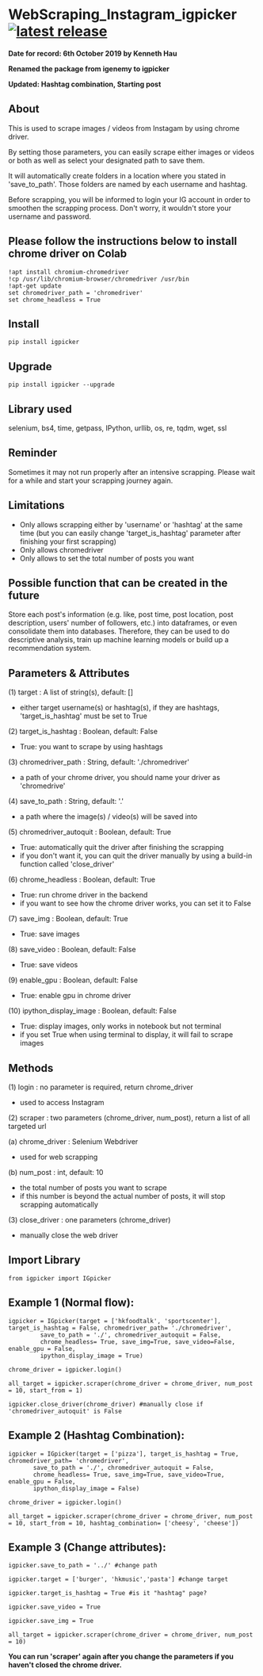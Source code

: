 # WebScraping_Instagram_igpicker <a href="https://pypi.org/project/igpicker/"><img src="https://img.shields.io/pypi/v/igpicker.svg" alt="latest release" /></a>

   
**Date for record: 6th October 2019 by Kenneth Hau**

**Renamed the package from igenemy to igpicker**

**Updated: Hashtag combination, Starting post**
## About
This is used to scrape images / videos from Instagam by using chrome driver.

By setting those parameters, you can easily scrape either images or videos or both as well as select your designated path to save them.

It will automatically create folders in a location where you stated in 'save_to_path'. Those folders are named by each username and hashtag.

Before scrapping, you will be informed to login your IG account in order to smoothen the scrapping process. Don't worry, it wouldn't store your username and password.
## Please follow the instructions below to install chrome driver on Colab
```
!apt install chromium-chromedriver
!cp /usr/lib/chromium-browser/chromedriver /usr/bin
!apt-get update
set chromedriver_path = 'chromedriver'
set chrome_headless = True
```
## Install
```
pip install igpicker
```
## Upgrade
```
pip install igpicker --upgrade
```
## Library used
selenium, bs4, time, getpass, IPython, urllib, os, re, tqdm, wget, ssl
## Reminder
Sometimes it may not run properly after an intensive scrapping. Please wait for a while and start your scrapping journey again.
## Limitations
- Only allows scrapping either by 'username' or 'hashtag' at the same time (but you can easily change 'target_is_hashtag' parameter after finishing your first scrapping)
- Only allows chromedriver
- Only allows to set the total number of posts you want
## Possible function that can be created in the future
Store each post's information (e.g. like, post time, post location, post description, users' number of followers, etc.) into dataframes, or even consolidate them into databases. Therefore, they can be used to do descriptive analysis, train up machine learning models or build up a recommendation system.  
## Parameters & Attributes
(1) target : A list of string(s), default: []
   - either target username(s) or hashtag(s), if they are hashtags, 'target_is_hashtag' must be set to True

(2) target_is_hashtag : Boolean, default: False
   - True: you want to scrape by using hashtags

(3) chromedriver_path : String, default: './chromedriver'
   - a path of your chrome driver, you should name your driver as 'chromedrive'

(4) save_to_path : String, default: '.'
   - a path where the image(s) / video(s) will be saved into

(5) chromedriver_autoquit : Boolean, default: True
   - True: automatically quit the driver after finishing the scrapping
   - if you don't want it, you can quit the driver manually by using a build-in function called 'close_driver'

(6) chrome_headless : Boolean, default: True
   - True: run chrome driver in the backend
   - if you want to see how the chrome driver works, you can set it to False

(7) save_img : Boolean, default: True
   - True: save images

(8) save_video : Boolean, default: False
   - True: save videos      

(9) enable_gpu : Boolean, default: False
   - True: enable gpu in chrome driver

(10) ipython_display_image : Boolean, default: False
   - True: display images, only works in notebook but not terminal
   - if you set True when using terminal to display, it will fail to scrape images
## Methods
(1) login : no parameter is required, return chrome_driver
   - used to access Instagram

(2) scraper : two parameters (chrome_driver, num_post), return a list of all targeted url

(a) chrome_driver : Selenium Webdriver
   - used for web scrapping

(b) num_post : int, default: 10
   - the total number of posts you want to scrape
   - if this number is beyond the actual number of posts, it will stop scrapping automatically

(3) close_driver : one parameters (chrome_driver)
   - manually close the web driver
## Import Library
```
from igpicker import IGpicker
```
## Example 1 (Normal flow):
```
igpicker = IGpicker(target = ['hkfoodtalk', 'sportscenter'], target_is_hashtag = False, chromedriver_path= './chromedriver',
         save_to_path = './', chromedriver_autoquit = False,
         chrome_headless= True, save_img=True, save_video=False, enable_gpu = False, 
         ipython_display_image = True)

chrome_driver = igpicker.login()

all_target = igpicker.scraper(chrome_driver = chrome_driver, num_post = 10, start_from = 1)

igpicker.close_driver(chrome_driver) #manually close if 'chromedriver_autoquit' is False
```
## Example 2 (Hashtag Combination):
```
igpicker = IGpicker(target = ['pizza'], target_is_hashtag = True, chromedriver_path= 'chromedriver',
       save_to_path = './', chromedriver_autoquit = False,
       chrome_headless= True, save_img=True, save_video=True, enable_gpu = False, 
       ipython_display_image = False)

chrome_driver = igpicker.login()

all_target = igpicker.scraper(chrome_driver = chrome_driver, num_post = 10, start_from = 10, hashtag_combination= ['cheesy', 'cheese'])
```
## Example 3 (Change attributes):
```
igpicker.save_to_path = '../' #change path

igpicker.target = ['burger', 'hkmusic','pasta'] #change target

igpicker.target_is_hashtag = True #is it "hashtag" page?

igpicker.save_video = True

igpicker.save_img = True

all_target = igpicker.scraper(chrome_driver = chrome_driver, num_post = 10) 
```
**You can run 'scraper' again after you change the parameters if you haven't closed the chrome driver.**
